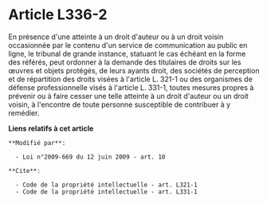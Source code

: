 # Article L336-2

En présence d'une atteinte à un droit d'auteur ou à un droit voisin occasionnée par le contenu d'un service de communication
au public en ligne, le tribunal de grande instance, statuant le cas échéant en la forme des référés, peut ordonner à la
demande des titulaires de droits sur les œuvres et objets protégés, de leurs ayants droit, des sociétés de perception et de
répartition des droits visées à l'article L. 321-1 ou des organismes de défense professionnelle visés à l'article L. 331-1,
toutes mesures propres à prévenir ou à faire cesser une telle atteinte à un droit d'auteur ou un droit voisin, à l'encontre
de toute personne susceptible de contribuer à y remédier.

**Liens relatifs à cet article**

	**Modifié par**:

	  - Loi n°2009-669 du 12 juin 2009 - art. 10

	**Cite**:

	  - Code de la propriété intellectuelle - art. L321-1
	  - Code de la propriété intellectuelle - art. L331-1
